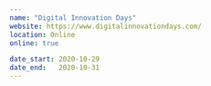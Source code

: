 ```yaml
---
name: "Digital Innovation Days"
website: https://www.digitalinnovationdays.com/
location: Online
online: true

date_start: 2020-10-29
date_end:   2020-10-31
---
```

